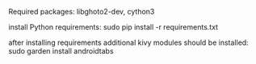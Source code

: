 Required packages: libghoto2-dev, cython3

install Python requirements: sudo pip install -r requirements.txt

after installing requirements additional kivy modules should be installed: sudo garden install androidtabs
